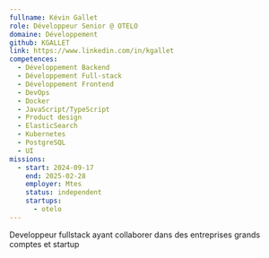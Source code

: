 ```yaml
---
fullname: Kévin Gallet
role: Développeur Senior @ OTELO
domaine: Développement
github: KGALLET
link: https://www.linkedin.com/in/kgallet
competences:
  - Développement Backend
  - Développement Full-stack
  - Développement Frontend
  - DevOps
  - Docker
  - JavaScript/TypeScript
  - Product design
  - ElasticSearch
  - Kubernetes
  - PostgreSQL
  - UI
missions:
  - start: 2024-09-17
    end: 2025-02-28
    employer: Mtes
    status: independent
    startups:
      - otelo
---
```

Developpeur fullstack ayant collaborer dans des entreprises grands comptes et startup